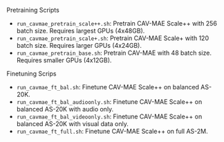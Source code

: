 Pretraining Scripts
- `run_cavmae_pretrain_scale++.sh`: Pretrain CAV-MAE Scale++ with 256 batch size. Requires largest GPUs (4x48GB).
- `run_cavmae_pretrain_scale+.sh`: Pretrain CAV-MAE Scale+ with 120 batch size. Requires larger GPUs (4x24GB).
- `run_cavmae_pretrain_base.sh`: Pretrain CAV-MAE with 48 batch size. Requires smaller GPUs (4x12GB).

Finetuning Scrips
- `run_cavmae_ft_bal.sh`: Finetune CAV-MAE Scale++ on balanced AS-20K.
- `run_cavmae_ft_bal_audioonly.sh`: Finetune CAV-MAE Scale++ on balanced AS-20K with audio only.
- `run_cavmae_ft_bal_videoonly.sh`: Finetune CAV-MAE Scale++ on balanced AS-20K with visual data only.
- `run_cavmae_ft_full.sh`: Finetune CAV-MAE Scale++ on full AS-2M. 